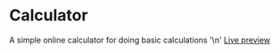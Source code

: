 # Calculator

A simple online calculator for doing basic calculations '\n'
[Live preview](https://www.mc23234.github.io/Calculator)
